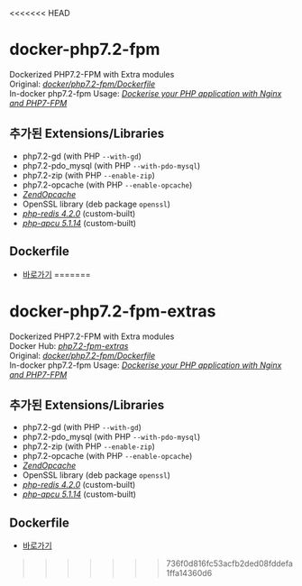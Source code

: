 <<<<<<< HEAD
# docker-php7.2-fpm
Dockerized PHP7.2-FPM with Extra modules  
Original: _[docker/php7.2-fpm/Dockerfile](https://github.com/docker-library/php/blob/b99209cc078ebb7bf4614e870c2d69e0b3bed399/7.2/stretch/fpm/Dockerfile)_  
In-docker php7.2-fpm Usage: _[Dockerise your PHP application with Nginx and PHP7-FPM](http://geekyplatypus.com/dockerise-your-php-application-with-nginx-and-php7-fpm/)_  

## 추가된 Extensions/Libraries
- php7.2-gd (with PHP `--with-gd`)
- php7.2-pdo_mysql (with PHP `--with-pdo-mysql`)
- php7.2-zip (with PHP `--enable-zip`)
- php7.2-opcache (with PHP `--enable-opcache`)
- _[ZendOpcache](https://pecl.php.net/package/ZendOpcache)_
- OpenSSL library (deb package `openssl`)
- _[php-redis 4.2.0](https://pecl.php.net/package/redis)_ (custom-built)
- _[php-apcu 5.1.14](https://pecl.php.net/package/APCu)_ (custom-built)

## Dockerfile
- [바로가기](https://github.com/jungin500/docker-php7.2-fpm/blob/master/Dockerfile)
=======
# docker-php7.2-fpm-extras
Dockerized PHP7.2-FPM with Extra modules  
Docker Hub: _[php7.2-fpm-extras](https://hub.docker.com/r/jungin500/php7.2-fpm-extras/)_  
Original: _[docker/php7.2-fpm/Dockerfile](https://github.com/docker-library/php/blob/b99209cc078ebb7bf4614e870c2d69e0b3bed399/7.2/stretch/fpm/Dockerfile)_  
In-docker php7.2-fpm Usage: _[Dockerise your PHP application with Nginx and PHP7-FPM](http://geekyplatypus.com/dockerise-your-php-application-with-nginx-and-php7-fpm/)_  

## 추가된 Extensions/Libraries
- php7.2-gd (with PHP `--with-gd`)
- php7.2-pdo_mysql (with PHP `--with-pdo-mysql`)
- php7.2-zip (with PHP `--enable-zip`)
- php7.2-opcache (with PHP `--enable-opcache`)
- _[ZendOpcache](https://pecl.php.net/package/ZendOpcache)_
- OpenSSL library (deb package `openssl`)
- _[php-redis 4.2.0](https://pecl.php.net/package/redis)_ (custom-built)
- _[php-apcu 5.1.14](https://pecl.php.net/package/APCu)_ (custom-built)

## Dockerfile
- [바로가기](https://github.com/jungin500/docker-php7.2-fpm/blob/master/Dockerfile)
>>>>>>> 736f0d816fc53acfb2ded08fddefa1ffa14360d6
